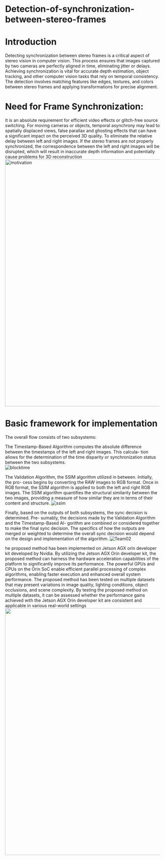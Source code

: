 # Detection-of-synchronization-between-stereo-frames

<h1> Introduction </h1>
<p>Detecting synchronization between stereo frames is a critical aspect of stereo vision in computer vision. This process ensures that images captured by two cameras are perfectly aligned in time, eliminating jitter or delays. Achieving synchronization is vital for accurate depth estimation, object tracking, and other computer vision tasks that rely on temporal consistency. The detection involves matching features like edges, textures, and colors between stereo frames and applying transformations for precise alignment.</p>

<h1>Need for Frame Synchronization:</h1>
It is an absolute requirement for efficient video effects or glitch-free source switching.
For moving cameras or objects, temporal asynchrony may lead to spatially displaced views, false parallax and ghosting effects that can have a significant impact on the perceived 3D quality.
To eliminate the relative delay between left and right images.
If the stereo frames are not properly synchronized, the correspondence between the left and right images will be disrupted, which will result in inaccurate depth information and potentially cause problems for 3D reconstruction
<br>
<img width="805" alt="motivation" src="https://github.com/Ruchithrt/Detection-of-synchronization-between-stereo-frames/assets/83587252/882cc33b-1f66-4b07-9e02-a3e6944986c1">


<h1>Basic framework for implementation</h1>
<p>The overall flow consists of two subsystems: 

The Timestamp-Based Algorithm computes
the absolute difference between the timestamps of the left and right images. This calcula-
tion allows for the determination of the time disparity or synchronization status between
the two subsystems.
<br>
![blocktime](https://github.com/Ruchithrt/Detection-of-synchronization-between-stereo-frames/assets/83587252/da248886-18cd-494c-8037-b3bf4679f9b9)
  
The Validation Algorithm, the SSIM algorithm utilized in between. Initially, the pro-
cess begins by converting the RAW images to RGB format. Once in RGB format, the
SSIM algorithm is applied to both the left and right RGB images. The SSIM algorithm
quantifies the structural similarity between the two images, providing a measure of how
similar they are in terms of their content and structure.
![ssim](https://github.com/Ruchithrt/Detection-of-synchronization-between-stereo-frames/assets/83587252/95c1abee-e37e-455e-8f89-518615f852cf)

Finally, based on the outputs of both subsystems, the sync decision is determined. Pre-
sumably, the decisions made by the Validation Algorithm and the Timestamp-Based Al-
gorithm are combined or considered together to make the final sync decision. The specifics
of how the outputs are merged or weighted to determine the overall sync decision would
depend on the design and implementation of the algorithm.
![Team02](https://github.com/Ruchithrt/Detection-of-synchronization-between-stereo-frames/assets/83587252/837c6daf-e072-4ee3-8f40-89d7fa615f08)

he proposed method has been implemented on Jetson AGX orin developer kit developed
by Nvidia. By utilizing the Jetson AGX Orin developer kit, the proposed method can
harness the hardware acceleration capabilities of the platform to significantly improve its
performance. The powerful GPUs and CPUs on the Orin SoC enable efficient parallel
processing of complex algorithms, enabling faster execution and enhanced overall system
performance. The proposed method has been tested on multiple datasets that may present
variations in image quality, lighting conditions, object occlusions, and scene complexity.
By testing the proposed method on multiple datasets, it can be assessed whether the
performance gains achieved with the Jetson AGX Orin developer kit are consistent and
applicable in various real-world settings
<img width="805" src="https://github.com/Ruchithrt/Detection-of-synchronization-between-stereo-frames/assets/83587252/0c77f297-60ae-4237-a023-eb38a3547451">

</p>

